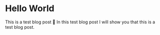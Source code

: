# Hello World

This is a test blog post :rocket: In this test blog post I will show you that this is a test blog post.
